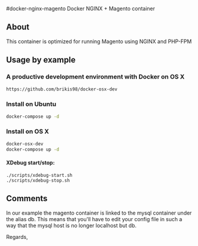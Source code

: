 #docker-nginx-magento
Docker NGINX + Magento container
 
## About

This container is optimized for running Magento using NGINX and PHP-FPM

## Usage by example

### A productive development environment with Docker on OS X

```sh
https://github.com/brikis98/docker-osx-dev
```

### Install on Ubuntu

```sh
docker-compose up -d
```

### Install on OS X

```sh
docker-osx-dev
docker-compose up -d
```

#### XDebug start/stop:

```shell
./scripts/xdebug-start.sh
./scripts/xdebug-stop.sh
```

## Comments

In our example the magento container is linked to the mysql container under the alias db.
This means that you'll have to edit your config file in such a way that the mysql host is no longer localhost but db.


Regards,